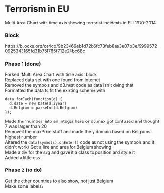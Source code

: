 # Terrorism in EU

Multi Area Chart with time axis showing terrorist incidents in EU 1970-2014

### Block

https://bl.ocks.org/cerico/9b23469eb1d72b6fc73feb8ae3e07b3e/99995720925343165fd31b751765f712e24bc68c

### Phase 1 (done)

Forked 'Multi Area Chart with time axis' block\
Replaced data set with one found from internet\
Removed the symbols and d3.nest code as data isn't doing that\
Formatted the data to fit the existing scheme with

```
data.forEach(function(d) {
  d.date = new Date(d.iyear)
  d.Belgium = parseInt(d.Belgium)
});
```

Made the 'number' into an integer here or d3.max got confused and thought 7 was larger than 20\
Removed the maxPrice stuff and made the y domain based on Belgiums highest number\
Altered the `data(symbols).onEnter()` code as not using the symbols and it didn't work\ 
Got a line and area for Belgium showing\
Made a div for the svg and gave it a class to position and style it\
Added a little css

### Phase 2 (to do)

Get the other countries to also show, not just Belgium\
Make some labels\


